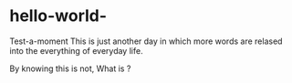 # hello-world-
Test-a-moment 
This is just another day in which more words are relased into the everything of everyday life.

By knowing this is not, What is ?

